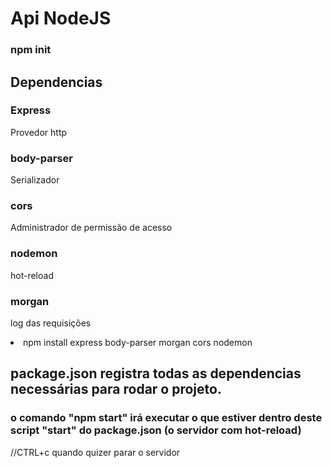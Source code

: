 # Api NodeJS

### npm init

## Dependencias

### Express
Provedor http

### body-parser
Serializador

### cors
Administrador de permissão de acesso

### nodemon
hot-reload 

### morgan
log das requisições

<li>npm install express body-parser morgan cors nodemon</li>

## package.json registra todas as dependencias necessárias para rodar o projeto.

### o comando "npm start" irá executar o que estiver dentro deste script "start" do package.json (o servidor com hot-reload)
//CTRL+c quando quizer parar o servidor
